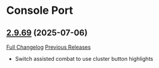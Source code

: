 # Console Port

## [2.9.69](https://github.com/seblindfors/ConsolePort/tree/2.9.69) (2025-07-06)
[Full Changelog](https://github.com/seblindfors/ConsolePort/compare/2.9.68...2.9.69) [Previous Releases](https://github.com/seblindfors/ConsolePort/releases)

- Switch assisted combat to use cluster button highlights  
